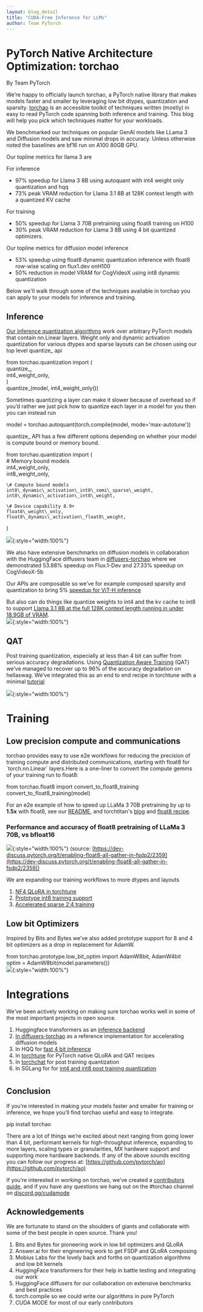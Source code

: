 ```yaml
---
layout: blog_detail
title: "CUDA-Free Inference for LLMs"
author: Team PyTorch
---
```


# PyTorch Native Architecture Optimization: torchao  

By Team PyTorch

We’re happy to officially launch torchao, a PyTorch native library that makes models faster and smaller by leveraging low bit dtypes, quantization and sparsity. [torchao](https://github.com/pytorch/ao) is an accessible toolkit of techniques written (mostly) in easy to read PyTorch code spanning both inference and training. This blog will help you pick which techniques matter for your workloads.

We benchmarked our techniques on popular GenAI models like LLama 3 and Diffusion models and saw minimal drops in accuracy. Unless otherwise noted the baselines are bf16 run on A100 80GB GPU.

Our topline metrics for llama 3 are

For inference

* 97% speedup for Llama 3 8B using autoquant with int4 weight only quantization and hqq  
* 73% peak VRAM reduction for Llama 3.1 8B at 128K context length with a quantized KV cache

For training

* 50% speedup for Llama 3 70B pretraining using float8 training on H100  
* 30% peak VRAM reduction for Llama 3 8B using 4 bit quantized optimizers.

Our topline metrics for diffusion model inference 

* 53% speedup using float8 dynamic quantization inference with float8 row-wise scaling on flux1.dev onH100  
* 50% reduction in model VRAM for CogVideoX using int8 dynamic quantization

Below we'll walk through some of the techniques available in torchao you can apply to your models for inference and training.

## Inference

[Our inference quantization algorithms](https://github.com/pytorch/ao/tree/main/torchao/quantization) work over arbitrary PyTorch models that contain nn.Linear layers. Weight only and dynamic activation quantization for various dtypes and sparse layouts can be chosen using our top level quantize\_ api

from torchao.quantization import (  
    quantize\_,  
    int4\_weight\_only,  
)  
quantize\_(model, int4\_weight\_only())

Sometimes quantizing a layer can make it slower because of overhead so if you’d rather we just pick how to quantize each layer in a model for you then you can instead run

model \= torchao.autoquant(torch.compile(model, mode='max-autotune'))

quantize\_ API has a few different options depending on whether your model is compute bound or memory bound.

from torchao.quantization import (  
    \# Memory bound models  
    int4\_weight\_only,  
    int8\_weight\_only,

    \# Compute bound models  
    int8\_dynamic\_activation\_int8\_semi\_sparse\_weight,  
    int8\_dynamic\_activation\_int8\_weight,  
      
    \# Device capability 8.9+  
    float8\_weight\_only,  
    float8\_dynamic\_activation\_float8\_weight,  
)

![](/assets/images/Figure_1.png){:style="width:100%"}

We also have extensive benchmarks on diffusion models in collaboration with the HuggingFace diffusers team in [diffusers-torchao](https://github.com/sayakpaul/diffusers-torchao) where we demonstrated 53.88% speedup on Flux.1-Dev and 27.33% speedup on CogVideoX-5b 

Our APIs are composable so we’ve for example composed sparsity and quantization to bring 5% [speedup for ViT-H inference](https://github.com/pytorch/ao/tree/main/torchao/sparsity)

But also can do things like quantize weights to int4 and the kv cache to int8 to support [Llama 3.1 8B at the full 128K context length running in under 18.9GB of VRAM](https://github.com/pytorch/ao/pull/738).   
![](/assets/images/Figure_2.png){:style="width:100%"}

## QAT

Post training quantization, especially at less than 4 bit can suffer from serious accuracy degradations. Using [Quantization Aware Training](https://pytorch.org/blog/quantization-aware-training/) (QAT) we’ve managed to recover up to 96% of the accuracy degradation on hellaswag. We’ve integrated this as an end to end recipe in torchtune with a minimal [tutorial](https://github.com/pytorch/ao/tree/main/torchao/quantization/prototype/qat)

![](/assets/assets/Figure_3.png){:style="width:100%"}

# Training

## Low precision compute and communications

torchao provides easy to use e2e workflows for reducing the precision of training compute and distributed communications, starting with float8 for \`torch.nn.Linear\` layers.Here is a one-liner to convert the compute gemms of your training run to float8:

from torchao.float8 import convert\_to\_float8\_training  
convert\_to\_float8\_training(model)

For an e2e example of how to speed up LLaMa 3 70B pretraining by up to **1.5x** with float8, see our [README](https://github.com/pytorch/ao/tree/main/torchao/float8), and torchtitan's [blog](https://dev-discuss.pytorch.org/t/enabling-float8-all-gather-in-fsdp2/2359) and [float8 recipe](https://github.com/pytorch/torchtitan/blob/main/docs/float8.md).

### Performance and accuracy of float8 pretraining of LLaMa 3 70B, vs bfloat16

![](/assets/images/Figure_4.png){:style="width:100%"}
(source: [https://dev-discuss.pytorch.org/t/enabling-float8-all-gather-in-fsdp2/2359](https://dev-discuss.pytorch.org/t/enabling-float8-all-gather-in-fsdp2/2359)) 

We are expanding our training workflows to more dtypes and layouts

1. [NF4 QLoRA in torchtune](https://pytorch.org/torchtune/main/tutorials/qlora_finetune.html)  
2. [Prototype int8 training support](https://github.com/pytorch/ao/pull/748)  
3. [Accelerated sparse 2:4 training](https://pytorch.org/blog/accelerating-neural-network-training/) 

## Low bit Optimizers

Inspired by Bits and Bytes we’ve also added prototype support for 8 and 4 bit optimizers as a drop in replacement for AdamW.

from torchao.prototype.low\_bit\_optim import AdamW8bit, AdamW4bit  
optim \= AdamW8bit(model.parameters())  
![](/assets/images/Figure_5.png){:style="width:100%"}

# Integrations

We’ve been actively working on making sure torchao works well in some of the most important projects in open source.

1. Huggingface transformers as an [inference backend](https://huggingface.co/docs/transformers/main/quantization/torchao)   
2. [In diffusers-torchao](https://github.com/sayakpaul/diffusers-torchao) as a reference implementation for accelerating diffusion models   
3. In HQQ for [fast 4 bit inference](https://github.com/mobiusml/hqq#faster-inference)    
4. In [torchtune](https://github.com/pytorch/torchtune) for PyTorch native QLoRA and QAT recipes   
5. In [torchchat](https://github.com/pytorch/torchchat) for post training quantization   
6. In SGLang for for [int4 and int8 post training quantization](https://github.com/sgl-project/sglang/pull/1341) 

# 

## Conclusion

If you’re interested in making your models faster and smaller for training or inference, we hope you’ll find torchao useful and easy to integrate. 

pip install torchao

There are a lot of things we’re excited about next ranging from going lower than 4 bit, performant kernels for high-throughput inference, expanding to more layers, scaling types or granularities, MX hardware support and supporting more hardware backends. If any of the above sounds exciting you can follow our progress at: [https://github.com/pytorch/ao](https://github.com/pytorch/ao)

If you’re interested in working on torchao, we’ve created a [contributors guide](https://github.com/pytorch/ao/issues/391), and if you have any questions we hang out on the \#torchao channel on [discord.gg/cudamode](http://discord.gg/cudamode)

## Acknowledgements

We are fortunate to stand on the shoulders of giants and collaborate with some of the best people in open source. Thank you\!

1. Bits and Bytes for pioneering work in low bit optimizers and QLoRA  
2. Answer.ai for their engineering work to get FSDP and QLoRA composing  
3. Mobius Labs for the lovely back and forths on quantization algorithms and low bit kernels  
4. HuggingFace transformers for their help in battle testing and integrating our work  
5. HuggingFace diffusers for our collaboration on extensive benchmarks and best practices  
6. torch.compile so we could write our algorithms in pure PyTorch  
7. CUDA MODE for most of our early contributors
